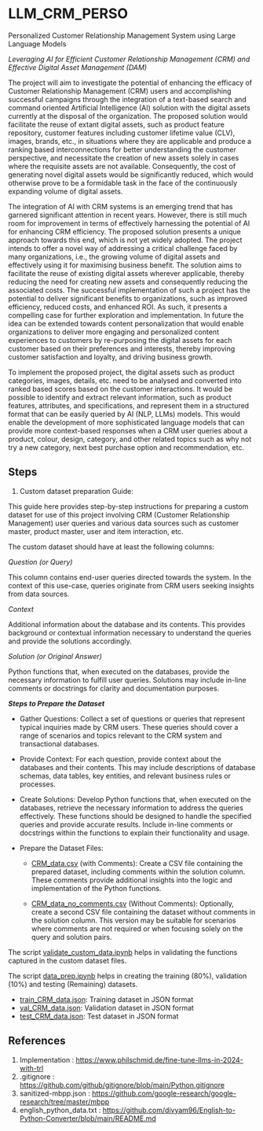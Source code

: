 # LLM_CRM_PERSO
Personalized Customer Relationship Management System using Large Language Models

*Leveraging AI for Efficient Customer Relationship Management (CRM) and Effective Digital Asset Management (DAM)* 

The project will aim to investigate the potential of enhancing the efficacy of Customer Relationship Management (CRM) users and accomplishing successful campaigns through the integration of a text-based search and command oriented Artificial Intelligence (AI) solution with the digital assets currently at the disposal of the organization. The proposed solution would facilitate the reuse of extant digital assets, such as product feature repository, customer features including customer lifetime value (CLV), images, brands, etc., in situations where they are applicable and produce a ranking based interconnections for better understanding the customer perspective, and necessitate the creation of new assets solely in cases where the requisite assets are not available. Consequently, the cost of generating novel digital assets would be significantly reduced, which would otherwise prove to be a formidable task in the face of the continuously expanding volume of digital assets. 

The integration of AI with CRM systems is an emerging trend that has garnered significant attention in recent years. However, there is still much room for improvement in terms of effectively harnessing the potential of AI for enhancing CRM efficiency. The proposed solution presents a unique approach towards this end, which is not yet widely adopted. The project intends to offer a novel way of addressing a critical challenge faced by many organizations, i.e., the growing volume of digital assets and effectively using it for maximising business benefit. The solution aims to facilitate the reuse of existing digital assets wherever applicable, thereby reducing the need for creating new assets and consequently reducing the associated costs. The successful implementation of such a project has the potential to deliver significant benefits to organizations, such as improved efficiency, reduced costs, and enhanced ROI. As such, it presents a compelling case for further exploration and implementation. In future the idea can be extended towards content personalization that would enable organizations to deliver more engaging and personalized content experiences to customers by re-purposing the digital assets for each customer based on their preferences and interests, thereby improving customer satisfaction and loyalty, and driving business growth.

To implement the proposed project, the digital assets such as product categories, images, details, etc. need to be analysed and converted into ranked based scores based on the customer interactions. It would be possible to identify and extract relevant information, such as product features, attributes, and specifications, and represent them in a structured format that can be easily queried by AI (NLP, LLMs) models. This would enable the development of more sophisticated language models that can provide more context-based responses when a CRM user queries about a product, colour, design, category, and other related topics such as why not try a new category, next best purchase option and recommendation, etc.

## Steps
1. Custom dataset preparation Guide:

This guide here provides step-by-step instructions for preparing a custom dataset for use of this project involving CRM (Customer Relationship Management) user queries and various data sources such as customer master, product master, user and item interaction, etc.

The custom dataset should have at least the following columns:

*Question (or Query)*

This column contains end-user queries directed towards the system. In the context of this use-case, queries originate from CRM users seeking insights from data sources.

*Context*

Additional information about the database and its contents. This provides background or contextual information necessary to understand the queries and provide the solutions accordingly.

*Solution (or Original Answer)*

Python functions that, when executed on the databases, provide the necessary information to fulfill user queries. Solutions may include in-line comments or docstrings for clarity and documentation purposes.

***Steps to Prepare the Dataset***

- Gather Questions: Collect a set of questions or queries that represent typical inquiries made by CRM users. These queries should cover a range of scenarios and topics relevant to the CRM system and transactional databases.

- Provide Context: For each question, provide context about the databases and their contents. This may include descriptions of database schemas, data tables, key entities, and relevant business rules or processes.

- Create Solutions: Develop Python functions that, when executed on the databases, retrieve the necessary information to address the queries effectively. These functions should be designed to handle the specified queries and provide accurate results. Include in-line comments or docstrings within the functions to explain their functionality and usage.

- Prepare the Dataset Files:

  + [CRM_data.csv](https://github.com/nayan4qmul/LLM_CRM_PERSO/blob/main/CRM_data.csv) (with Comments): Create a CSV file containing the prepared dataset, including comments within the solution column. These comments provide additional insights into the logic and implementation of the Python functions.

  + [CRM_data_no_comments.csv](https://github.com/nayan4qmul/LLM_CRM_PERSO/blob/main/CRM_data_no_comments.csv) (Without Comments): Optionally, create a second CSV file containing the dataset without comments in the solution column. This version may be suitable for scenarios where comments are not required or when focusing solely on the query and solution pairs.

The script [validate_custom_data.ipynb](https://github.com/nayan4qmul/LLM_CRM_PERSO/blob/main/validate_custom_data.ipynb) helps in validating the functions captured in the custom dataset files.

The script [data_prep.ipynb](https://github.com/nayan4qmul/LLM_CRM_PERSO/blob/main/data_prep.ipynb) helps in creating the training (80%), validation (10%) and testing (Remaining) datasets.
  + [train_CRM_data.json](https://github.com/nayan4qmul/LLM_CRM_PERSO/blob/main/train_CRM_data.json): Training dataset in JSON format
  + [val_CRM_data.json](https://github.com/nayan4qmul/LLM_CRM_PERSO/blob/main/val_CRM_data.json): Validation dataset in JSON format
  + [test_CRM_data.json](https://github.com/nayan4qmul/LLM_CRM_PERSO/blob/main/test_CRM_data.json): Test dataset in JSON format

## References
1. Implementation : https://www.philschmid.de/fine-tune-llms-in-2024-with-trl
2. .gitignore : https://github.com/github/gitignore/blob/main/Python.gitignore
3. sanitized-mbpp.json : https://github.com/google-research/google-research/tree/master/mbpp
4. english_python_data.txt : https://github.com/divyam96/English-to-Python-Converter/blob/main/README.md
